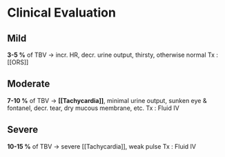 # Clinical Evaluation
## Mild
**3-5 %** of TBV -> incr. HR, decr. urine output, thirsty, otherwise normal
Tx : [[ORS]]

## Moderate
**7-10 %** of TBV -> **[[Tachycardia]]**, minimal urine output, sunken eye & fontanel, decr. tear, dry mucous membrane, etc.
Tx : Fluid IV

## Severe
**10-15 %** of TBV -> severe [[Tachycardia]], weak pulse
Tx : Fluid IV